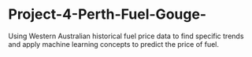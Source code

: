 # Project-4-Perth-Fuel-Gouge-
Using Western Australian historical fuel price data to find specific trends and apply machine learning concepts to predict the price of fuel. 
